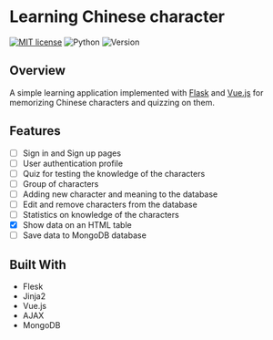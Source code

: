 # Learning Chinese character

[![MIT license](https://img.shields.io/badge/license-MIT-brightgreen)](https://lbesson.mit-license.org/)
![Python](https://img.shields.io/badge/language-Python-brightgreen)
![Version](https://img.shields.io/badge/python-3.6%20%7C%203.7-brightgreen)

## Overview
A simple learning application implemented with [Flask](https://flask.palletsprojects.com/en/1.1.x/) and [Vue.js](https://vuejs.org/) for memorizing Chinese characters and quizzing on them.

## Features

- [ ] Sign in and Sign up pages
- [ ] User authentication profile
- [ ] Quiz for testing the knowledge of the characters
- [ ] Group of characters
- [ ] Adding new character and meaning to the database
- [ ] Edit and remove characters from the database
- [ ] Statistics on knowledge of the characters
- [x] Show data on an HTML table
- [ ] Save data to MongoDB database

## Built With

- Flesk
- Jinja2
- Vue.js
- AJAX
- MongoDB

